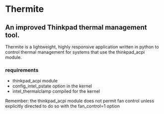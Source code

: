 # Thermite
## An improved Thinkpad thermal management tool.

Thermite is a lightweight, highly responsive application written in python to control thermal management for systems that use the thinkpad_acpi module.

### requirements
- thinkpad_acpi module 
- config_intel_pstate option in the kernel
- intel_thermalclamp compiled for the kernel

Remember: the thinkpad_acpi module does not permit fan control 
unless explicitly directed to do so with the fan_control=1 option



